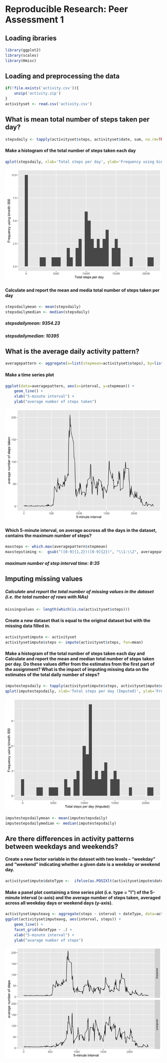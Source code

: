# Reproducible Research: Peer Assessment 1

## Loading ibraries


```r
library(ggplot2)
library(scales)
library(Hmisc)
```

## Loading and preprocessing the data


```r
if(!file.exists('activity.csv')){
    unzip('activity.zip')
}
activityset <- read.csv('activity.csv')
```

## What is mean total number of steps taken per day?


```r
stepsdaily <- tapply(activityset$steps, activityset$date, sum, na.rm=TRUE)
```

#### Make a histogram of the total number of steps taken each day


```r
qplot(stepsdaily, xlab='Total steps per day', ylab='Frequency using binwith 500', binwidth=500)
```

![](PA1_template_files/figure-html/unnamed-chunk-4-1.png)<!-- -->

#### Calculate and report the mean and media total number of steps taken per day


```r
stepsdailymean <- mean(stepsdaily)
stepsdailymedian <- median(stepsdaily)
```
##### stepsdailymean: 9354.23
##### stepsdailymedian: 10395

## What is the average daily activity pattern?


```r
averagepattern <- aggregate(x=list(stepmean=activityset$steps), by=list(interval=activityset$interval), FUN=mean, na.rm=TRUE)
```

#### Make a time series plot


```r
ggplot(data=averagepattern, aes(x=interval, y=stepmean)) +
    geom_line() +
    xlab("5-minute interval") +
    ylab("average number of steps taken") 
```

![](PA1_template_files/figure-html/unnamed-chunk-7-1.png)<!-- -->

#### Which 5-minute interval, on average accross all the days in the dataset, contains the maximum number of steps?


```r
maxsteps <- which.max(averagepattern$stepmean)
maxstepstiming <-  gsub("([0-9]{1,2})([0-9]{2})", "\\1:\\2", averagepattern[maxsteps,'interval'])
```
##### maximum number of step interval time: 8:35

## Imputing missing values

##### Calculate and report the total number of missing values in the dataset (i.e. the total number of rows with NAs)


```r
missingvalues <- length(which(is.na(activityset$steps)))
```

#### Create a new dataset that is equal to the original dataset but with the missing data filled in.


```r
activitysetimpute <- activityset
activitysetimpute$steps <- impute(activityset$steps, fun=mean)
```

#### Make a histogram of the total number of steps taken each day and Calculate and report the mean and median total number of steps taken per day. Do these values differ from the estimates from the first part of the assignment? What is the impact of imputing missing data on the estimates of the total daily number of steps?


```r
imputestepsdaily <- tapply(activitysetimpute$steps, activitysetimpute$date, sum)
qplot(imputestepsdaily, xlab='Total steps per day (Imputed)', ylab='Frequency using binwith 500', binwidth=500)
```

![](PA1_template_files/figure-html/unnamed-chunk-11-1.png)<!-- -->

```r
imputestepsdailymean <- mean(imputestepsdaily)
imputestepsdailymedian <- median(imputestepsdaily)
```

## Are there differences in activity patterns between weekdays and weekends?

#### Create a new factor variable in the dataset with two levels – “weekday” and “weekend” indicating whether a given date is a weekday or weekend day.


```r
activitysetimpute$dateType <-  ifelse(as.POSIXlt(activitysetimpute$date)$wday %in% c(0,6), 'weekend', 'weekday')
```

#### Make a panel plot containing a time series plot (i.e. type = "l") of the 5-minute interval (x-axis) and the average number of steps taken, averaged across all weekday days or weekend days (y-axis).


```r
activitysetimputeavg <- aggregate(steps ~ interval + dateType, data=activitysetimpute, mean)
ggplot(activitysetimputeavg, aes(interval, steps)) + 
    geom_line() + 
    facet_grid(dateType ~ .) +
    xlab("5-minute interval") + 
    ylab("avarage number of steps")
```

![](PA1_template_files/figure-html/unnamed-chunk-13-1.png)<!-- -->
